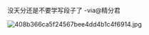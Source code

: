 没天分还是不要学写段子了 -via@精分君

![408b366ca5f24567bee4dd4b1c4f6914.jpg](https://wxlzmt.github.io/cdn1/ext/qw/groups/20021/408b366ca5f24567bee4dd4b1c4f6914.jpg)

